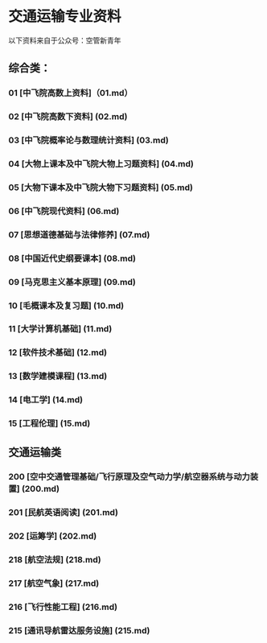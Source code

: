 # 交通运输专业资料

以下资料来自于公众号：空管新青年

## 综合类：

### 01 [中飞院高数上资料]（01.md）

### 02 [中飞院高数下资料] (02.md)

### 03 [中飞院概率论与数理统计资料] (03.md)

### 04 [大物上课本及中飞院大物上习题资料] (04.md)

### 05 [大物下课本及中飞院大物下习题资料] (05.md)

### 06 [中飞院现代资料] (06.md)

### 07 [思想道德基础与法律修养] (07.md)

### 08 [中国近代史纲要课本] (08.md)

### 09 [马克思主义基本原理] (09.md)

### 10 [毛概课本及复习题] (10.md)

### 11 [大学计算机基础] (11.md)

### 12 [软件技术基础] (12.md)

### 13 [数学建模课程] (13.md)

### 14 [电工学] (14.md)

### 15 [工程伦理] (15.md)

## 交通运输类

### 200 [空中交通管理基础/飞行原理及空气动力学/航空器系统与动力装置] (200.md)

### 201 [民航英语阅读] (201.md)

### 202 [运筹学] (202.md)

### 218 [航空法规] (218.md)

### 217 [航空气象] (217.md)

### 216 [飞行性能工程] (216.md)

### 215 [通讯导航雷达服务设施] (215.md)
